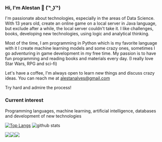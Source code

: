 ### Hi, I'm Alestan 👋 ( ͡^ ͜ʖ ͡^)

I'm passionate about technologies, especially in the areas of Data Science. With 13 years old, create an online game on a local server in Java language, but exclude after a while, the local server couldn't take it. I like challenges, books, developing new technologies, using logic and analytical thinking.

Most of the time, I am programming in Python which is my favorite language with it I create machine learning models and some crazy ones, sometimes I go adventuring in game development in my free time. My passion is to have fun programming and reading books and materials every day. (I really love Star Wars, RPG and sci-fi)

Let's have a coffee, I'm always open to learn new things and discuss crazy ideas. You can reach me at alestanalves@gmail.com

Try hard and admire the process!

### Current interest

Programming languages, machine learning, artificial intelligence, databases and development of new technologies 

[![Top Langs](https://github-readme-stats.vercel.app/api/top-langs/?username=alestanalves&layout=compact)](https://github.com/anuraghazra/github-readme-stats)
![github stats](https://github-readme-stats.vercel.app/api?username=alestanalves&show_icons=true&theme=radical)


<a href="https://www.linkedin.com/in/alestan-alves/"><img src="https://img.shields.io/badge/linkedin-%230077B5.svg?&style=for-the-badge&logo=linkedin&logoColor=white"/></a><a href="https://www.instagram.com/alestan/"><img src="https://img.shields.io/badge/instagram-%23E4405F.svg?&style=for-the-badge&logo=instagram&logoColor=white"/></a><a href="https://medium.com/alestanalves"><img src="https://img.shields.io/badge/medium-%2312100E.svg?&style=for-the-badge&logo=medium&logoColor=white"/></a>
